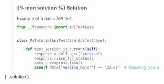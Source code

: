 
> ### {% icon solution %} Solution
> 
> Example of a basic API test.
> 
> ```python
> from ._framework import ApiTestCase
> 
> 
> class MyTutorialApiTestCase(ApiTestCase):
> 
>     def test_version_is_current(self):
>         response = self._get("version")
>         response.raise_for_status()
>         data = response.json()
>         assert data["version_major"] == "22.09"  # Assuming you are on the "dev" branch
> ```
{: .solution }
